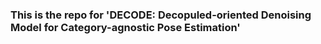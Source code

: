 ### This is the repo for 'DECODE: Decopuled-oriented Denoising Model for Category-agnostic Pose Estimation'